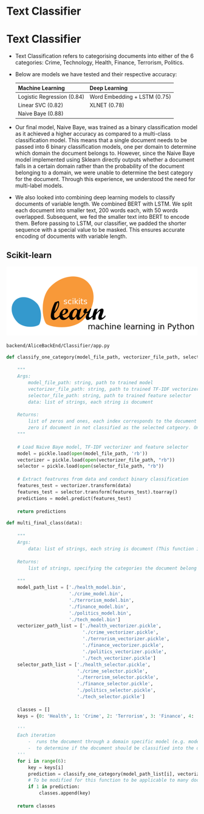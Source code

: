 # Text Classifier

# Text Classifier 
- Text Classification refers to categorising documents into either of the 6 categories: Crime, Technology, Health, Finance, Terrorism, Politics. 
- Below are models we have tested and their respective accuracy: 

  | Machine Learning           | Deep Learning                |
  | ---------------------------| -----------------------------|
  | Logistic Regression (0.84) | Word Embedding + LSTM (0.75) |
  | Linear SVC (0.82)          | XLNET (0.78)                 |
  | Naive Baye (0.88)          |                              |

- Our final model, Naive Baye, was trained as a binary classification model as it achieved a higher accuracy as compared to a multi-class classification model. This means that a single document needs to be passed into 6 binary classification models, one per domain to determine which domain the document belongs to. However, since the Naive Baye model implemented using Sklearn directly outputs whether a document falls in a certain domain rather than the probability of the document belonging to a domain, we were unable to determine the best category for the document. Through this experience, we understood the need for multi-label models. 
- We also looked into combining deep learning models to classify documents of variable length. We combined BERT with LSTM. We split each document into smaller text, 200 words each, with 50 words overlapped. Subsequent, we fed the smaller text into BERT to encode them. Before passing to LSTM, our classifier, we padded the shorter sequence with a special value to be masked. This ensures accurate encoding of documents with variable length.


## Scikit-learn 
![scikit-learn-logo](./img/clustering/scikit-learn-logo.jpg)

`backend/AliceBackEnd/Classifier/app.py`

```python
def classify_one_category(model_file_path, vectorizer_file_path, selector_file_path, data):
	
    """
    Args: 
    	model_file_path: string, path to trained model 
        vectorizer_file_path: string, path to trained TF-IDF vectorizer 
        selector_file_path: string, path to trained feature selector 
        data: list of strings, each string is document 
        
    Returns: 
    	list of zeros and ones, each index corresponds to the document in data args 
        zero if document in not classified as the selected catgeory. One otherwise. 
	"""
    
    # Load Naive Baye model, TF-IDF vectorizer and feature selector
    model = pickle.load(open(model_file_path, 'rb'))
    vectorizer = pickle.load(open(vectorizer_file_path, "rb"))
    selector = pickle.load(open(selector_file_path, "rb"))
    
    # Extract featrures from data and conduct binary classification  
    features_test = vectorizer.transform(data)
    features_test = selector.transform(features_test).toarray()
    predictions = model.predict(features_test)
    
    return predictions
```

```python
def multi_final_class(data):

    """
    Args: 
    	data: list of strings, each string is document (This function is applicable for only 1 document)
   
    Returns: 
    	list of strings, specifying the categories the document belong to 
    	
    """
    model_path_list = ['./health_model.bin',
                       './crime_model.bin',
                       './terrorism_model.bin',
                       './finance_model.bin',
                       './politics_model.bin',
                       './tech_model.bin']
    vectorizer_path_list = ['./health_vectorizer.pickle',
                            './crime_vectorizer.pickle',
                            './terrorism_vectorizer.pickle',
                            './finance_vectorizer.pickle',
                            './politics_vectorizer.pickle',
                            './tech_vectorizer.pickle']
    selector_path_list = ['./health_selector.pickle',
                          './crime_selector.pickle',
                          './terrorism_selector.pickle',
                          './finance_selector.pickle',
                          './politics_selector.pickle',
                          './tech_selector.pickle']

    classes = []
    keys = {0: 'Health', 1: 'Crime', 2: 'Terrorism', 3: 'Finance', 4: 'Politics', 5: 'Tech'}
    
    '''
    Each iteration
    	-  runs the document through a domain specific model (e.g. model trained on health dataset) 
    	-  to determine if the document should be classified into the domain
   	'''
    for i in range(6):
        key = keys[i]
        prediction = classify_one_category(model_path_list[i], vectorizer_path_list[i], selector_path_list[i], data)
        # To be modified for this function to be applicable to many documents
        if 1 in prediction:
            classes.append(key)

    return classes
```



